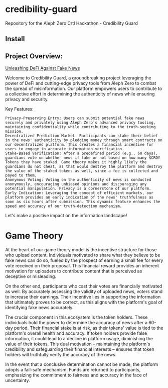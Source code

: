 # credibility-guard

Repository for the Aleph Zero Crtl Hackathon - Credibility Guard

## Install

## Project Overview:

[Unleashing DeFi Against Fake News](https://taikai.network/alephzero/hackathons/CTRL-Hack-ZK/projects/clrgwejuu026rvn01l61mow2y/idea)

Welcome to Credibility Guard, a groundbreaking project leveraging the power of DeFi and cutting-edge privacy tools from Aleph Zero to combat the spread of misinformation. Our platform empowers users to contribute to a collective effort in determining the authenticity of news while ensuring privacy and security.

Key Features:

    Privacy-Preserving Entry: Users can submit potential fake news securely and privately using Aleph Zero's advanced privacy tooling, maintaining confidentiality while contributing to the truth-seeking mission.
    Decentralized Prediction Market: Participants can stake their belief in the news' authenticity by pledging money through smart contracts on our decentralized platform. This creates a financial incentive for users to engage in accurate information verification.
    Stake-Based Verification: After a predefined period (e.g., 60 days), guardians vote on whether news if fake or not based on how many $CRDY Tokens they have staked. Game theory makes it highly likely the guardians do not cheat, as that would destroy the platform and destroy the value of the staked tokens as well, since a fee is collected and payed to them.
    Anonymous Voting: Voting on the authenticity of news is conducted anonymously, encouraging unbiased opinions and discouraging any potential manipulation. Privacy is a cornerstone of our platform.
    Early Indication: Leveraging the concept of efficient markets, our platform provides an early indication of the news' truthfulness as soon as six hours after submission. This dynamic feature enhances the speed and accuracy of our truth-detection mechanism.

Let's make a positive impact on the information landscape!

# Game Theory

At the heart of our game theory model is the incentive structure for those who upload content. Individuals motivated to share what they believe to be fake news can do so, fueled by the prospect of earning a small fee for every vote received on their proposal. This financial reward provides an inherent motivation for uploaders to contribute content that is perceived as deceptive or misleading.

On the other end, participants who cast their votes are financially motivated as well. By accurately assessing the validity of uploaded news, voters stand to increase their earnings. Their incentive lies in supporting the information that ultimately proves to be correct, as this aligns with the platform's goal of identifying fake news accurately.

The crucial component in this ecosystem is the token holders. These individuals hold the power to determine the accuracy of news after a 60-day period. Their financial stake is at risk, as their tokens' value is tied to the platform's overall health and accuracy. If token holders provide false information, it could lead to a decline in platform usage, diminishing the value of their tokens. This dual motivation – maintaining the platform's credibility and safeguarding their financial interests – ensures that token holders will truthfully verify the accuracy of the news.

In the event that a conclusive determination cannot be made, the platform adopts a fail-safe mechanism. Funds are returned to participants, emphasizing the commitment to fairness and accuracy in the face of uncertainty.
